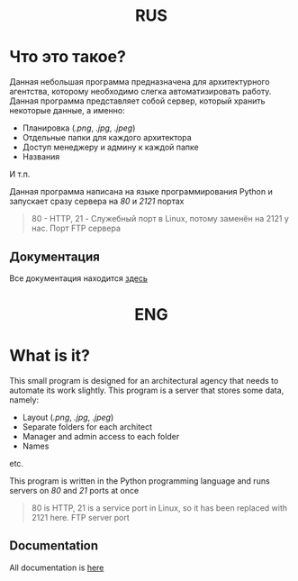 <h1 align="center" aria-setsize="50">
    RUS
</h1>

# Что это такое?
Данная небольшая программа предназначена для архитектурного агентства, которому необходимо слегка автоматизировать работу.
Данная программа представляет собой сервер, который хранить некоторые данные, а именно:
- Планировка (*.png*, *.jpg*, *.jpeg*)
- Отдельные папки для каждого архитектора
- Доступ менеджеру и админу к каждой папке
- Названия

И т.п.

Данная программа написана на языке программирования Python и запускает сразу сервера на _80_ и _2121_ портах
<blockquote> 80 - HTTP, 21 - Служебный порт в Linux, потому заменён на 2121 у нас. Порт FTP сервера </blockquote>

## Документация
Все документация находится [здесь](https://github.com/YakovSava/program_for_transferring_and_storing_server-specific_files/blob/main/docs/api_Rus.md)

<h1 align="center" aria-setsize="50">
    ENG
</h1>

# What is it?
This small program is designed for an architectural agency that needs to automate its work slightly.
This program is a server that stores some data, namely:
- Layout (*.png*, *.jpg*, *.jpeg*)
- Separate folders for each architect
- Manager and admin access to each folder
- Names

etc.

This program is written in the Python programming language and runs servers on _80_ and _21_ ports at once
<blockquote> 80 is HTTP, 21 is a service port in Linux, so it has been replaced with 2121 here. FTP server port </blockquote>

## Documentation
All documentation is [here](https://github.com/YakovSava/program_for_transferring_and_storing_server-specific_files/blob/main/docs/api_Eng.md)